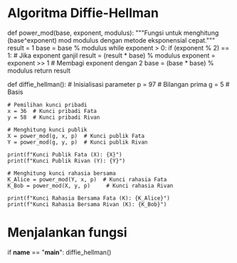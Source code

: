 
# Algoritma Diffie-Hellman

def power_mod(base, exponent, modulus):
    """Fungsi untuk menghitung (base^exponent) mod modulus dengan metode eksponensial cepat."""
    result = 1
    base = base % modulus
    while exponent > 0:
        if (exponent % 2) == 1:  # Jika exponent ganjil
            result = (result * base) % modulus
        exponent = exponent >> 1  # Membagi exponent dengan 2
        base = (base * base) % modulus
    return result

def diffie_hellman():
    # Inisialisasi parameter
    p = 97  # Bilangan prima
    g = 5   # Basis

    # Pemilihan kunci pribadi
    x = 36  # Kunci pribadi Fata 
    y = 58  # Kunci pribadi Rivan

    # Menghitung kunci publik
    X = power_mod(g, x, p)  # Kunci publik Fata
    Y = power_mod(g, y, p)  # Kunci publik Rivan

    print(f"Kunci Publik Fata (X): {X}")
    print(f"Kunci Publik Rivan (Y): {Y}")

    # Menghitung kunci rahasia bersama
    K_Alice = power_mod(Y, x, p)  # Kunci rahasia Fata
    K_Bob = power_mod(X, y, p)     # Kunci rahasia Rivan

    print(f"Kunci Rahasia Bersama Fata (K): {K_Alice}")
    print(f"Kunci Rahasia Bersama Rivan (K): {K_Bob}")

# Menjalankan fungsi
if __name__ == "__main__":
    diffie_hellman()
